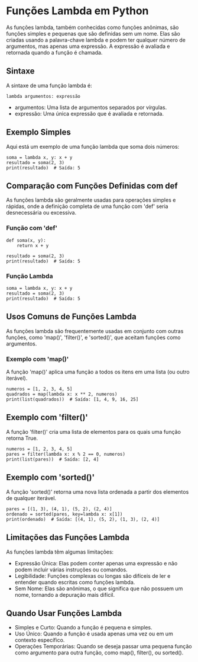 # Funções Lambda em Python
As funções lambda, também conhecidas como funções anônimas, são funções simples e pequenas que são definidas sem um nome. Elas são criadas usando a palavra-chave lambda e podem ter qualquer número de argumentos, mas apenas uma expressão. A expressão é avaliada e retornada quando a função é chamada.

## Sintaxe
A sintaxe de uma função lambda é:
```
lambda argumentos: expressão
```
- argumentos: Uma lista de argumentos separados por vírgulas.
- expressão: Uma única expressão que é avaliada e retornada.

## Exemplo Simples
Aqui está um exemplo de uma função lambda que soma dois números:
```
soma = lambda x, y: x + y
resultado = soma(2, 3)
print(resultado)  # Saída: 5
```

## Comparação com Funções Definidas com def
As funções lambda são geralmente usadas para operações simples e rápidas, onde a definição completa de uma função com 'def' seria desnecessária ou excessiva.

### Função com 'def'
```
def soma(x, y):
    return x + y

resultado = soma(2, 3)
print(resultado)  # Saída: 5
```

### Função Lambda
```
soma = lambda x, y: x + y
resultado = soma(2, 3)
print(resultado)  # Saída: 5
```

## Usos Comuns de Funções Lambda
As funções lambda são frequentemente usadas em conjunto com outras funções, como 'map()', 'filter()', e 'sorted()', que aceitam funções como argumentos.

### Exemplo com 'map()'
A função 'map()' aplica uma função a todos os itens em uma lista (ou outro iterável).
```
numeros = [1, 2, 3, 4, 5]
quadrados = map(lambda x: x ** 2, numeros)
print(list(quadrados))  # Saída: [1, 4, 9, 16, 25]
```

## Exemplo com 'filter()'
A função 'filter()' cria uma lista de elementos para os quais uma função retorna True.
```
numeros = [1, 2, 3, 4, 5]
pares = filter(lambda x: x % 2 == 0, numeros)
print(list(pares))  # Saída: [2, 4]
```

## Exemplo com 'sorted()'
A função 'sorted()' retorna uma nova lista ordenada a partir dos elementos de qualquer iterável.
```
pares = [(1, 3), (4, 1), (5, 2), (2, 4)]
ordenado = sorted(pares, key=lambda x: x[1])
print(ordenado)  # Saída: [(4, 1), (5, 2), (1, 3), (2, 4)]
```

## Limitações das Funções Lambda
As funções lambda têm algumas limitações:
- Expressão Única: Elas podem conter apenas uma expressão e não podem incluir várias instruções ou comandos.
- Legibilidade: Funções complexas ou longas são difíceis de ler e entender quando escritas como funções lambda.
- Sem Nome: Elas são anônimas, o que significa que não possuem um nome, tornando a depuração mais difícil.

## Quando Usar Funções Lambda
- Simples e Curto: Quando a função é pequena e simples.
- Uso Único: Quando a função é usada apenas uma vez ou em um contexto específico.
- Operações Temporárias: Quando se deseja passar uma pequena função como argumento para outra função, como map(), filter(), ou sorted().